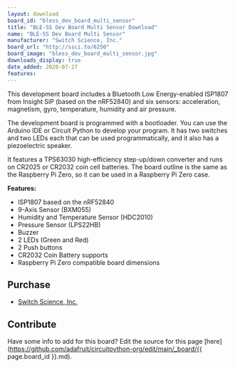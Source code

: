 ```yaml
---
layout: download
board_id: "bless_dev_board_multi_sensor"
title: "BLE-SS Dev Board Multi Sensor Download"
name: "BLE-SS Dev Board Multi Sensor"
manufacturer: "Switch Science, Inc."
board_url: "http://ssci.to/6250"
board_image: "bless_dev_board_multi_sensor.jpg"
downloads_display: true
date_added: 2020-07-27
features:
---
```


This development board includes a Bluetooth Low Energy-enabled ISP1807 from Insight SiP (based on the nRF52840) and six sensors: acceleration, magnetism, gyro, temperature, humidity and air pressure.

The development board is programmed with a bootloader. You can use the Arduino IDE or Circuit Python to develop your program. It has two switches and two LEDs each that can be used programmatically, and it also has a piezoelectric speaker.

It features a TPS63030 high-efficiency step-up/down converter and runs on CR2025 or CR2032 coin cell batteries. The board outline is the same as the Raspberry Pi Zero, so it can be used in a Raspberry Pi Zero case.

**Features:**

* ISP1807 based on the nRF52840
* 9-Axis Sensor (BXM055)
* Humidity and Temperature Sensor (HDC2010)
* Pressure Sensor (LPS22HB)
* Buzzer
* 2 LEDs (Green and Red)
* 2 Push buttons
* CR2032 Coin Battery supports
* Raspberry Pi Zero compatible board dimensions

## Purchase
* [Switch Science, Inc.](http://ssci.to/6250)

## Contribute

Have some info to add for this board? Edit the source for this page [here](https://github.com/adafruit/circuitpython-org/edit/main/_board/{{ page.board_id }}.md).
